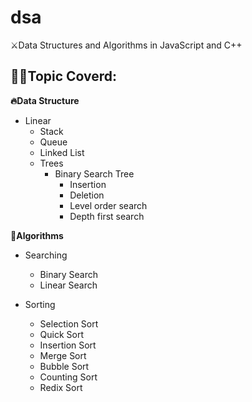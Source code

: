 # dsa
⚔️Data Structures and Algorithms in JavaScript and C++

## 🙅‍♂️Topic Coverd: 

**🔥Data Structure**
* Linear 
    * Stack
    * Queue
    * Linked List
    * Trees
      * Binary Search Tree
        * Insertion
        * Deletion
        * Level order search
        * Depth first search



**🍻Algorithms**

* Searching
  * Binary Search
  * Linear Search

* Sorting
  * Selection Sort
  * Quick Sort
  * Insertion Sort
  * Merge Sort
  * Bubble Sort
  * Counting Sort
  * Redix Sort



        
